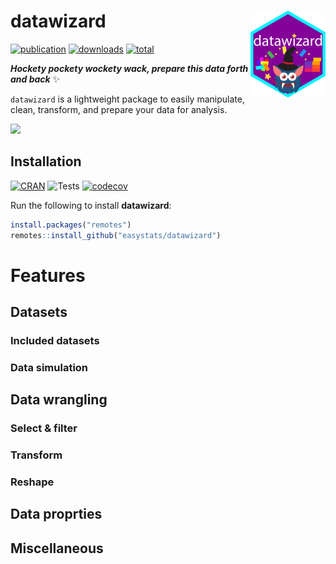 
# datawizard <img src='man/figures/logo.png' align="right" height="139" />

[![publication](https://img.shields.io/badge/Cite-Unpublished-yellow)](https://github.com/easystats/datawizard/blob/master/inst/CITATION)
[![downloads](http://cranlogs.r-pkg.org/badges/datawizard)](https://cran.r-project.org/package=datawizard)
[![total](https://cranlogs.r-pkg.org/badges/grand-total/datawizard)](https://cranlogs.r-pkg.org/)

***Hockety pockety wockety wack, prepare this data forth and back***
:sparkles:

`datawizard` is a lightweight package to easily manipulate, clean,
transform, and prepare your data for analysis.

<img src='https://media.giphy.com/media/VcizxCUIgaKpa/giphy.gif' height="150" />

## Installation

[![CRAN](http://www.r-pkg.org/badges/version/datawizard)](https://cran.r-project.org/package=datawizard)
![Tests](https://github.com/easystats/datawizard/workflows/R-check/badge.svg)
[![codecov](https://codecov.io/gh/easystats/datawizard/branch/master/graph/badge.svg)](https://codecov.io/gh/easystats/datawizard)

<!-- Run the following to install the stable release of **modelbased** from CRAN: -->
<!-- ```{r, warning=FALSE, message=FALSE, eval=FALSE} -->
<!-- install.packages("modelbased") -->
<!-- ``` -->
<!-- Or this one to install the latest development version: -->
<!-- ```{r, warning=FALSE, message=FALSE, eval=FALSE} -->
<!-- install.packages("remotes") -->
<!-- remotes::install_github("easystats/modelbased") -->
<!-- ``` -->

Run the following to install **datawizard**:

``` r
install.packages("remotes")
remotes::install_github("easystats/datawizard")
```

# Features

## Datasets

### Included datasets

### Data simulation

## Data wrangling

### Select & filter

### Transform

### Reshape

## Data proprties

## Miscellaneous
